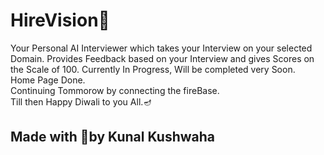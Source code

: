 # HireVision🏢
Your Personal AI Interviewer which takes your Interview on your selected Domain. 
Provides Feedback based on your Interview and gives Scores on the Scale of 100. 
Currently In Progress,  Will be completed very Soon.<br>
Home Page Done.<br>
Continuing Tommorow by connecting the fireBase.<br>
Till then Happy Diwali to you All.🪔<br>


## Made with 💖by Kunal Kushwaha